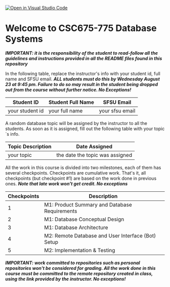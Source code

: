 [![Open in Visual Studio Code](https://classroom.github.com/assets/open-in-vscode-718a45dd9cf7e7f842a935f5ebbe5719a5e09af4491e668f4dbf3b35d5cca122.svg)](https://classroom.github.com/online_ide?assignment_repo_id=11601740&assignment_repo_type=AssignmentRepo)
# Welcome to CSC675-775 Database Systems

***IMPORTANT: it is the responsibility of the student to read-follow all the guidelines and instructions provided in all the README files found in this repository***

In the following table, replace the instructor's info with your student id, full name and SFSU email. ***ALL students must do this by Wednesday August 23 at 9:45 pm. Failure to do so may result in the student being dropped out from the course without further notice. No Exceptions!***


|        Student ID          |     Student Full Name      |        SFSU Email          |
| ---------------------------| ---------------------------| ---------------------------|
|      your student id       |       your full name       |      your sfsu email       |

A random database topic will be assigned by the instructor to all the students. As soon as it is assigned, fill out the following table with your topic´s info.

|       Topic Description        |              Date Assigned                 |
| ------------------------------ | ------------------------------------------ |
|         your topic             |       the date the topic was assigned      |


All the work in this course is divided into two milestones, each of them has several checkpoints. Checkpoints are cumulative work. That's it, all checkpoints 
(but checkpoint #1) are based on the work done in previous ones. ***Note that late work won't get credit. No exceptions***


| Checkpoints |                      Description                      |         
| ----------- | ----------------------------------------------------- | 
|     1       | M1: Product Summary and Database Requirements         |            
|     2       | M1: Database Conceptual Design                        |           
|     3       | M1: Database Architecture                             |            
|     4       | M2: Remote Database and User Interface (Bot) Setup    |            
|     5       | M2: Implementation & Testing                          |           






***IMPORTANT: work committed to repositories such as personal repositories won't be considered for grading. All the work done in this course must be committed to the remote repository created in class, using the link provided by the instructor. No exceptions!***




 


